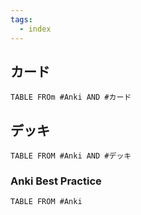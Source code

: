 ```yaml
---
tags:
  - index
---
```


## カード
```dataview
TABLE FROm #Anki AND #カード 
```

## デッキ
```dataview
TABLE FROM #Anki AND #デッキ 
```
### Anki Best Practice

```dataview
TABLE FROM #Anki 
```
